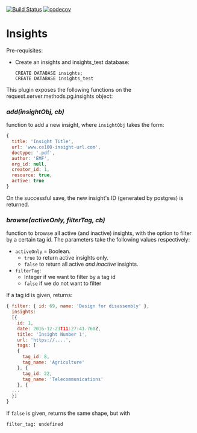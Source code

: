 

[![Build Status](https://travis-ci.org/postgres-plugin/insights.svg?branch=master)](https://travis-ci.org/postgres-plugin/insights)
[![codecov](https://codecov.io/gh/postgres-plugin/insights/branch/master/graph/badge.svg)](https://codecov.io/gh/postgres-plugin/insights)


# Insights



Pre-requisites:
- Create an insights and insights_test database:
  ```
  CREATE DATABASE insights;
  CREATE DATABASE insights_test
  ```

This plugin exposes the following functions on the request.server.methods.pg.insights object:

### _add(insightObj, cb)_
function to add a new insight, where `insightObj` takes the form:
```js
{
  title: 'Insight Title',
  url: 'www.ce100-insight-url.com',
  doctype: '.pdf',
  author: 'EMF',
  org_id: null,
  creator_id: 1,
  resource: true,
  active: true
}
```

On the successful save, the new insight's ID (generated by postgres) is returned.


### _browse(activeOnly, filterTag, cb)_
function to browse all active (and inactive) insights, with the option to filter by a certain tag
id. The parameters take the following values respectively:
- `activeOnly` = Boolean.
  - `true` to return active insights only.
  - `false` to return all active _and inactive_ insights.
- `filterTag`:
  - Integer if we want to filter by a tag id
  - `false` if we do not want to filter

If a tag id is given, returns:
```js
{ filter: { id: 69, name: 'Design for disassembly' },
  insights:
  [{
    id: 1,
    date: 2016-12-23T11:27:41.760Z,
    title: 'Insight Number 1',
    url: 'https://....',
    tags: [
    {
      tag_id: 8,
      tag_name: 'Agriculture'
    }, {
      tag_id: 22,
      tag_name: 'Telecommunications'
    }, {
  ...
  }]
}
```

If `false` is given, returns the same shape, but with

```
filter_tag: undefined
```
